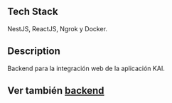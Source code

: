 
## Tech Stack

NestJS, ReactJS, Ngrok y Docker.

## Description

Backend para la integración web de la aplicación KAI.

## Ver también [backend](https://github.com/guerrijoaquin/kai-backend)
